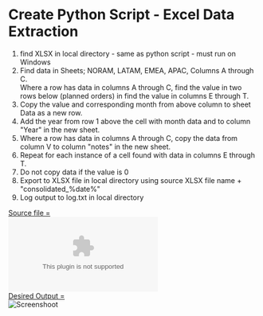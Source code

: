 # Create Python Script - Excel Data Extraction


1) find XLSX in local directory - same as python script - must run on Windows  
2) Find data in Sheets; NORAM, LATAM, EMEA, APAC, Columns A through C.  
Where a row has data in columns A through C, find the value in two rows below (planned orders) in find the value in columns E through T.   
3) Copy the value and corresponding month from above column to sheet Data as a new row.   
4) Add the year from row 1 above the cell with month data and to column "Year" in the new sheet.  
5) Where a row has data in columns A through C, copy the data from column V to column "notes" in the new sheet.  
6) Repeat for each instance of  a cell found with data in columns E through T.  
7) Do not copy data if the value is 0  
8) Export to XLSX file in local directory using source XLSX file name + "consolidated_%date%"  
9) Log output to log.txt  in local directory  

[Source file = ](/Forecast_30NOV23.xlsx)  
![Screenshoot](/Forecast_30NOV23.xlsx)  
[Desired Output =](/Template.xlsx)  
![Screenshoot](/considered_planed_orders_with_exclusion.jpg)